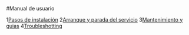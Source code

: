 #Manual de usuario

1[Pasos de instalación](github.com/ElisaaCordoba/PracticaDocker/MadiaWiki/Documentos/PasosDeInstalacion.md)
2[Arranque y parada del servicio]()
3[Mantenimiento y guias]()
4[Troubleshotting]()
